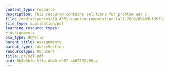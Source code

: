 ```yaml
---
content_type: resource
description: This resource contains solutions for problem set 7.
file: /media/courses/18-435j-quantum-computation-fall-2003/8b4b3bfd5f3adb40eb57ab07203c35ce_ps7sol.pdf
file_type: application/pdf
learning_resource_types:
- Assignments
ocw_type: OCWFile
parent_title: Assignments
parent_type: CourseSection
resourcetype: Document
title: ps7sol.pdf
uid: 8b4b3bfd-5f3a-db40-eb57-ab07203c35ce
---
```

